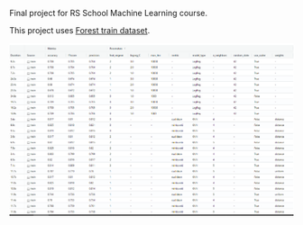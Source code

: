 Final project for RS School Machine Learning course.

This project uses [Forest train dataset](https://www.kaggle.com/competitions/forest-cover-type-prediction).

 ![MLFlow experiments example](https://github.com/tanyashagova/ml_final_project/blob/main/mlflow_experiments_runs.png)